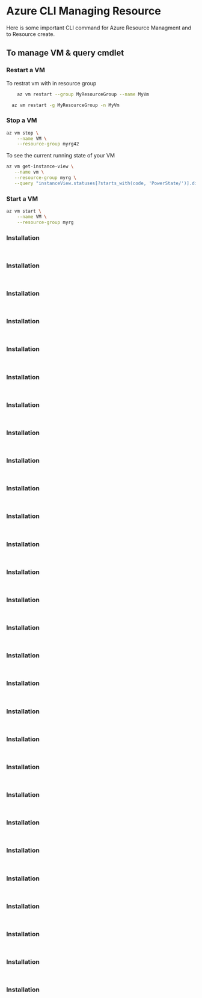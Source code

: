 
# Azure CLI Managing Resource

Here is some important CLI command for Azure Resource Managment and to Resource create.

## To manage VM & query cmdlet

### Restart a VM

To restrat vm with in resource group

```bash
    az vm restart --group MyResourceGroup --name MyVm
```
```bash
  az vm restart -g MyResourceGroup -n MyVm
```
    
### Stop a VM

```bash
az vm stop \
    --name VM \
    --resource-group myrg42
```
To see the current running state of your VM

 ```bash
 az vm get-instance-view \
    --name vm \
    --resource-group myrg \
    --query "instanceView.statuses[?starts_with(code, 'PowerState/')].displayStatus" -o tsv
 ```   
### Start a VM

```bash
az vm start \
    --name VM \
    --resource-group myrg 
```
    
### Installation

```bash
  
```
    
### Installation

```bash
  
```
    
### Installation

```bash
  
```
    
### Installation

```bash
  
```
    
### Installation

```bash
  
```
    
### Installation

```bash
  
```
    
### Installation

```bash
  
```
    
### Installation

```bash
  
```
    
### Installation

```bash
  
```
    
### Installation

```bash
  
```
    
### Installation

```bash
  
```
    
### Installation

```bash
  
```
    
### Installation

```bash
  
```
    
### Installation

```bash
  
```
    
### Installation

```bash
  
```
    
### Installation

```bash
  
```
    
### Installation

```bash
  
```
    
### Installation

```bash
  
```
    
### Installation

```bash
  
```
    
### Installation

```bash
  
```
    
### Installation

```bash
  
```
    
### Installation

```bash
  
```
    
### Installation

```bash
  
```
    
### Installation

```bash
  
```
    
### Installation

```bash
  
```
    
### Installation

```bash
  
```
    
### Installation

```bash
  
```
    
### Installation

```bash
  
```
    